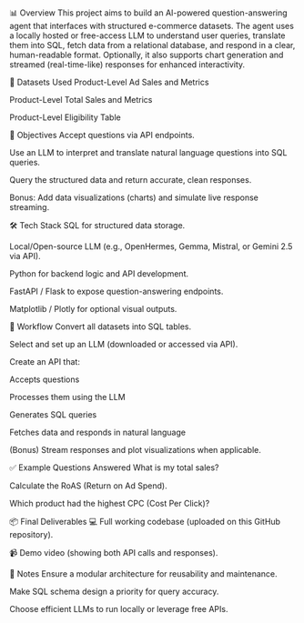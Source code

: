 📊 Overview
This project aims to build an AI-powered question-answering agent that interfaces with structured e-commerce datasets. The agent uses a locally hosted or free-access LLM to understand user queries, translate them into SQL, fetch data from a relational database, and respond in a clear, human-readable format. Optionally, it also supports chart generation and streamed (real-time-like) responses for enhanced interactivity.

📂 Datasets Used
Product-Level Ad Sales and Metrics

Product-Level Total Sales and Metrics

Product-Level Eligibility Table

🎯 Objectives
Accept questions via API endpoints.

Use an LLM to interpret and translate natural language questions into SQL queries.

Query the structured data and return accurate, clean responses.

Bonus: Add data visualizations (charts) and simulate live response streaming.

🛠️ Tech Stack
SQL for structured data storage.

Local/Open-source LLM (e.g., OpenHermes, Gemma, Mistral, or Gemini 2.5 via API).

Python for backend logic and API development.

FastAPI / Flask to expose question-answering endpoints.

Matplotlib / Plotly for optional visual outputs.

🔁 Workflow
Convert all datasets into SQL tables.

Select and set up an LLM (downloaded or accessed via API).

Create an API that:

Accepts questions

Processes them using the LLM

Generates SQL queries

Fetches data and responds in natural language

(Bonus) Stream responses and plot visualizations when applicable.

✅ Example Questions Answered
What is my total sales?

Calculate the RoAS (Return on Ad Spend).

Which product had the highest CPC (Cost Per Click)?

📦 Final Deliverables
💻 Full working codebase (uploaded on this GitHub repository).

📹 Demo video (showing both API calls and responses).

📝 Notes
Ensure a modular architecture for reusability and maintenance.

Make SQL schema design a priority for query accuracy.

Choose efficient LLMs to run locally or leverage free APIs.
